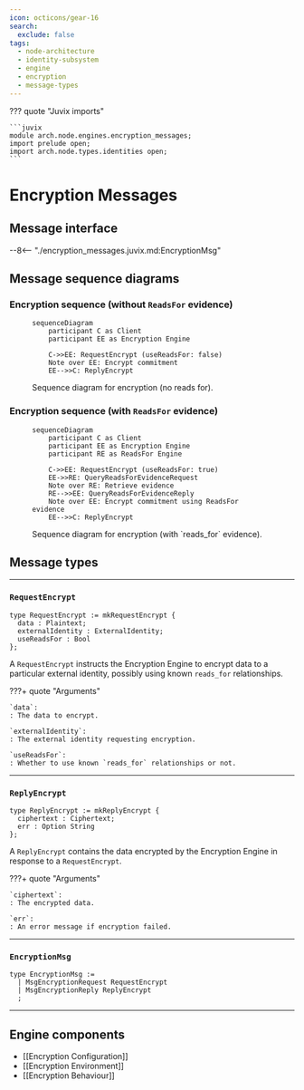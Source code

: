 ```yaml
---
icon: octicons/gear-16
search:
  exclude: false
tags:
  - node-architecture
  - identity-subsystem
  - engine
  - encryption
  - message-types
---
```


??? quote "Juvix imports"

    ```juvix
    module arch.node.engines.encryption_messages;
    import prelude open;
    import arch.node.types.identities open;
    ```

# Encryption Messages

## Message interface

--8<-- "./encryption_messages.juvix.md:EncryptionMsg"

## Message sequence diagrams

### Encryption sequence (without `ReadsFor` evidence)

<!-- --8<-- [start:message-sequence-diagram-no-reads-for] -->
<figure markdown="span">

```mermaid
sequenceDiagram
    participant C as Client
    participant EE as Encryption Engine

    C->>EE: RequestEncrypt (useReadsFor: false)
    Note over EE: Encrypt commitment
    EE-->>C: ReplyEncrypt
```

<figcaption markdown="span">
Sequence diagram for encryption (no reads for).
</figcaption>
</figure>
<!-- --8<-- [end:message-sequence-diagram-no-reads-for] -->

### Encryption sequence (with `ReadsFor` evidence)

<!-- --8<-- [start:message-sequence-diagram-reads-for] -->
<figure markdown="span">

```mermaid
sequenceDiagram
    participant C as Client
    participant EE as Encryption Engine
    participant RE as ReadsFor Engine

    C->>EE: RequestEncrypt (useReadsFor: true)
    EE->>RE: QueryReadsForEvidenceRequest
    Note over RE: Retrieve evidence
    RE-->>EE: QueryReadsForEvidenceReply
    Note over EE: Encrypt commitment using ReadsFor evidence
    EE-->>C: ReplyEncrypt
```

<figcaption markdown="span">
Sequence diagram for encryption (with `reads_for` evidence).
</figcaption>
</figure>
<!-- --8<-- [end:message-sequence-diagram-reads-for] -->

## Message types

---

### `RequestEncrypt`

```juvix
type RequestEncrypt := mkRequestEncrypt {
  data : Plaintext;
  externalIdentity : ExternalIdentity;
  useReadsFor : Bool
};
```

A `RequestEncrypt` instructs the Encryption Engine to encrypt data to a
particular external identity, possibly using known `reads_for` relationships.

???+ quote "Arguments"

    `data`:
    : The data to encrypt.

    `externalIdentity`:
    : The external identity requesting encryption.

    `useReadsFor`:
    : Whether to use known `reads_for` relationships or not.

---

### `ReplyEncrypt`

```juvix
type ReplyEncrypt := mkReplyEncrypt {
  ciphertext : Ciphertext;
  err : Option String
};
```

A `ReplyEncrypt` contains the data encrypted by the Encryption Engine in
response to a `RequestEncrypt`.

???+ quote "Arguments"

    `ciphertext`:
    : The encrypted data.

    `err`:
    : An error message if encryption failed.

---

### `EncryptionMsg`

<!-- --8<-- [start:EncryptionMsg] -->
```juvix
type EncryptionMsg :=
  | MsgEncryptionRequest RequestEncrypt
  | MsgEncryptionReply ReplyEncrypt
  ;
```
<!-- --8<-- [end:EncryptionMsg] -->

---

## Engine components

- [[Encryption Configuration]]
- [[Encryption Environment]]
- [[Encryption Behaviour]]